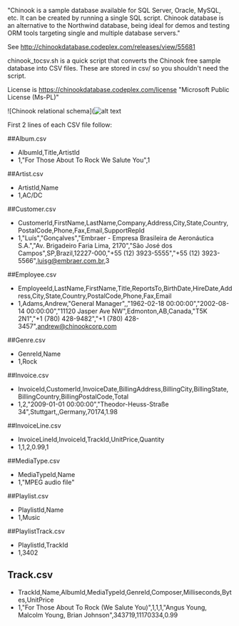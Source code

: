 "Chinook is a sample database available for SQL Server, Oracle, MySQL, etc. It can be created by running a single SQL script. 
Chinook database is an alternative to the Northwind database, being ideal for demos and testing ORM tools 
targeting single and multiple database servers."

See http://chinookdatabase.codeplex.com/releases/view/55681

chinook_tocsv.sh is a quick script that converts the Chinook free sample database
into CSV files. These are stored in csv/ so you shouldn't need the script.

License is https://chinookdatabase.codeplex.com/license "Microsoft Public License (Ms-PL)"

![Chinook relational schema](![alt text](https://raw.githubusercontent.com/w3c/csvw/gh-pages/examples/tests/scenarios/chinook/ChinookSchema.PNG "Chinook schema")

First 2 lines of each CSV file follow: 

##Album.csv
* AlbumId,Title,ArtistId
* 1,"For Those About To Rock We Salute You",1

##Artist.csv
* ArtistId,Name
* 1,AC/DC

##Customer.csv
* CustomerId,FirstName,LastName,Company,Address,City,State,Country,PostalCode,Phone,Fax,Email,SupportRepId
* 1,"Luís","Gonçalves","Embraer - Empresa Brasileira de Aeronáutica S.A.","Av. Brigadeiro Faria Lima, 2170","São José dos Campos",SP,Brazil,12227-000,"+55 (12) 3923-5555","+55 (12) 3923-5566",luisg@embraer.com.br,3

##Employee.csv
* EmployeeId,LastName,FirstName,Title,ReportsTo,BirthDate,HireDate,Address,City,State,Country,PostalCode,Phone,Fax,Email
* 1,Adams,Andrew,"General Manager",,"1962-02-18 00:00:00","2002-08-14 00:00:00","11120 Jasper Ave NW",Edmonton,AB,Canada,"T5K 2N1","+1 (780) 428-9482","+1 (780) 428-3457",andrew@chinookcorp.com

##Genre.csv
* GenreId,Name
* 1,Rock

##Invoice.csv
* InvoiceId,CustomerId,InvoiceDate,BillingAddress,BillingCity,BillingState,BillingCountry,BillingPostalCode,Total
* 1,2,"2009-01-01 00:00:00","Theodor-Heuss-Straße 34",Stuttgart,,Germany,70174,1.98

##InvoiceLine.csv
* InvoiceLineId,InvoiceId,TrackId,UnitPrice,Quantity
* 1,1,2,0.99,1

##MediaType.csv
* MediaTypeId,Name
* 1,"MPEG audio file"

##Playlist.csv
* PlaylistId,Name
* 1,Music

##PlaylistTrack.csv
* PlaylistId,TrackId
* 1,3402

## Track.csv
* TrackId,Name,AlbumId,MediaTypeId,GenreId,Composer,Milliseconds,Bytes,UnitPrice
* 1,"For Those About To Rock (We Salute You)",1,1,1,"Angus Young, Malcolm Young, Brian Johnson",343719,11170334,0.99
